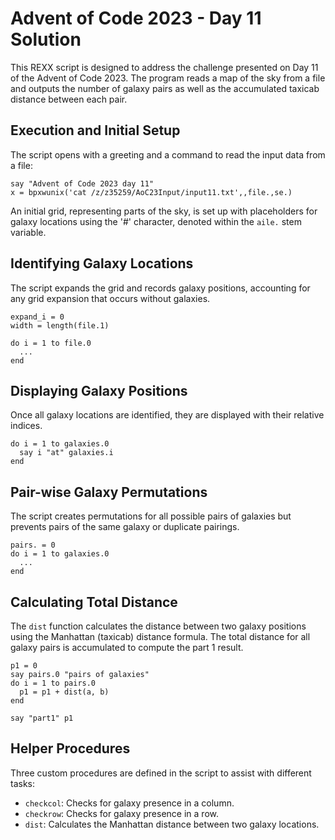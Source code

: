 # Advent of Code 2023 - Day 11 Solution

This REXX script is designed to address the challenge presented on Day 11 of the Advent of Code 2023. The program reads a map of the sky from a file and outputs the number of galaxy pairs as well as the accumulated taxicab distance between each pair.

## Execution and Initial Setup

The script opens with a greeting and a command to read the input data from a file:

```rexx
say "Advent of Code 2023 day 11"
x = bpxwunix('cat /z/z35259/AoC23Input/input11.txt',,file.,se.)
```

An initial grid, representing parts of the sky, is set up with placeholders for galaxy locations using the '#' character, denoted within the `aile.` stem variable.

## Identifying Galaxy Locations

The script expands the grid and records galaxy positions, accounting for any grid expansion that occurs without galaxies.

```rexx
expand_i = 0
width = length(file.1)

do i = 1 to file.0
  ...
end
```

## Displaying Galaxy Positions

Once all galaxy locations are identified, they are displayed with their relative indices.

```rexx
do i = 1 to galaxies.0
  say i "at" galaxies.i
end
```

## Pair-wise Galaxy Permutations

The script creates permutations for all possible pairs of galaxies but prevents pairs of the same galaxy or duplicate pairings.

```rexx
pairs. = 0
do i = 1 to galaxies.0
  ...
end
```

## Calculating Total Distance

The `dist` function calculates the distance between two galaxy positions using the Manhattan (taxicab) distance formula. The total distance for all galaxy pairs is accumulated to compute the part 1 result.

```rexx
p1 = 0
say pairs.0 "pairs of galaxies"
do i = 1 to pairs.0
  p1 = p1 + dist(a, b)
end

say "part1" p1
```

## Helper Procedures

Three custom procedures are defined in the script to assist with different tasks:

- `checkcol`: Checks for galaxy presence in a column.
- `checkrow`: Checks for galaxy presence in a row.
- `dist`: Calculates the Manhattan distance between two galaxy locations.

